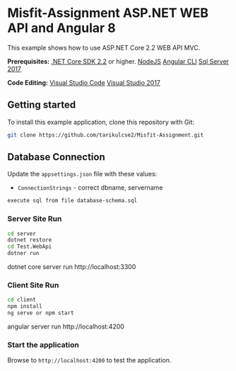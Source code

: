 # Misfit-Assignment ASP.NET WEB API and Angular 8

This example shows how to use ASP.NET Core 2.2 WEB API MVC.


**Prerequisites:** 
[.NET Core SDK 2.2](https://dotnet.microsoft.com/download) or higher.
[NodeJS](https://nodejs.org/en/)
[Angular CLI](https://angular.io/cli)
[Sql Server 2017](https://www.microsoft.com/en-us/sql-server/sql-server-2017)

**Code Editing:** 
[Visual Studio Code](https://code.visualstudio.com/)
[Visual Studio 2017](https://visualstudio.microsoft.com/downloads/)

## Getting started
To install this example application, clone this repository with Git:

```bash
git clone https://github.com/tarikulcse2/Misfit-Assignment.git
```

## Database Connection
Update the `appsettings.json` file with these values:
* `ConnectionStrings` - correct dbname, servername

```bash
execute sql from file database-schema.sql
```
### Server Site Run
```bash
cd server
dotnet restore
cd Test.WebApi
dotner run
```
dotnet core server run http://localhost:3300 

### Client Site Run
```bash
cd client
npm install
ng serve or npm start
```
angular server run http://localhost:4200 

### Start the application

Browse to `http://localhost:4200` to test the application.

